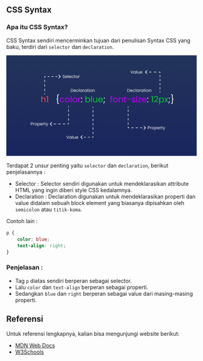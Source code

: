 ## CSS Syntax

### Apa itu CSS Syntax?

CSS Syntax sendiri mencerminkan tujuan dari penulisan Syntax CSS yang baku, terdiri dari `selector` dan `declaration`.

![CSS Syntax](css-syntax.jpg)

Terdapat 2 unsur penting yaitu `selector` dan `declaration`, berikut penjelasannya :

- Selector : Selector sendiri digunakan untuk mendeklarasikan attribute HTML yang ingin diberi style CSS kedalamnya.
- Declaration : Declaration digunakan untuk mendeklarasikan properti dan value didalam sebuah block element yang biasanya dipisahkan oleh `semicolon` atau `titik-koma`.

Contoh lain :

```css
p {
	color: blue;
	text-align: right;
}
```

### Penjelasan :

- Tag `p` diatas sendiri berperan sebagai selector.
- Lalu `color` dan `text-align` berperan sebagai properti.
- Sedangkan `blue` dan `right` berperan sebagai value dari masing-masing properti.

## Referensi

Untuk referensi lengkapnya, kalian bisa mengunjungi website berikut:

- [MDN Web Docs](https://developer.mozilla.org/en-US/docs/Web/CSS/Syntax)
- [W3Schools](https://www.w3schools.com/css/css_syntax.asp)

